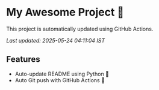 # My Awesome Project 🚀

This project is automatically updated using GitHub Actions.

_Last updated: 2025-05-24 04:11:04 IST_

## Features
- Auto-update README using Python 🐍
- Auto Git push with GitHub Actions 🤖

